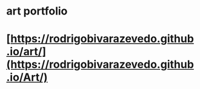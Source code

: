 # art portfolio
# [https://rodrigobivarazevedo.github.io/art/](https://rodrigobivarazevedo.github.io/Art/)
